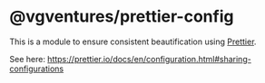 # @vgventures/prettier-config

This is a module to ensure consistent beautification using [Prettier](https://prettier.io/).

See here: https://prettier.io/docs/en/configuration.html#sharing-configurations
